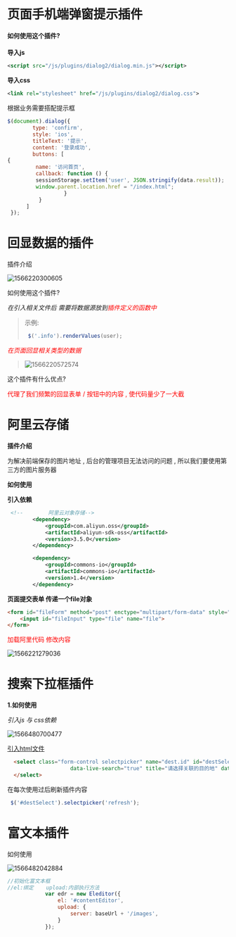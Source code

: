 # 页面手机端弹窗提示插件

#### 如何使用这个插件?

**导入js**

```xml
<script src="/js/plugins/dialog2/dialog.min.js"></script>
```

**导入css**

```xml
<link rel="stylesheet" href="/js/plugins/dialog2/dialog.css">
```

根据业务需要搭配提示框

```javascript
$(document).dialog({
        type: 'confirm',
        style: 'ios',
        titleText: '提示',
        content: '登录成功',
        buttons: [
{
         name: '访问首页',
         callback: function () {
         sessionStorage.setItem('user', JSON.stringify(data.result));
         window.parent.location.href = "/index.html";
                  }
          }
      ]
 });
```

# 回显数据的插件

插件介绍

![1566220300605](https://trip723.oss-cn-shenzhen.aliyuncs.com/%E8%9E%BA%E7%AA%9D%E7%AA%9D/imgs/1566220300605.png)



如何使用这个插件? 

*在引入相关文件后 需要将数据源放到<font style="color:red">插件定义的函数中</font>*

>  示例:
>
> ```javascript
>  $('.info').renderValues(user);
> ```

*<font style="color:red">在页面回显相关类型的数据</font>*

> ![1566220572574](https://trip723.oss-cn-shenzhen.aliyuncs.com/%E8%9E%BA%E7%AA%9D%E7%AA%9D/imgs/1566220572574.png)

这个插件有什么优点?

<font style="color:red">代理了我们频繁的回显表单 / 按钮中的内容 , 使代码量少了一大截</font>

# 阿里云存储

**插件介绍**

为解决前端保存的图片地址 , 后台的管理项目无法访问的问题 , 所以我们要使用第三方的图片服务器



**如何使用**

**引入依赖**

```xml
 <!--        阿里云对象存储-->
        <dependency>
            <groupId>com.aliyun.oss</groupId>
            <artifactId>aliyun-sdk-oss</artifactId>
            <version>3.5.0</version>
        </dependency>

        <dependency>
            <groupId>commons-io</groupId>
            <artifactId>commons-io</artifactId>
            <version>1.4</version>
        </dependency>
```

**页面提交表单 传递一个file对象**

```html
<form id="fileForm" method="post" enctype="multipart/form-data" style="display: none">
    <input id="fileInput" type="file" name="file">
</form>
```



<font style="color:red">加载阿里代码 修改内容</font>

![1566221279036](https://trip723.oss-cn-shenzhen.aliyuncs.com/%E8%9E%BA%E7%AA%9D%E7%AA%9D/imgs/1566221279036.png)



# 搜索下拉框插件

**1.如何使用**

*引入js 与 css依赖*

![1566480700477](C:\Users\Zhangxinuser\AppData\Roaming\Typora\typora-user-images\1566480700477.png)



<u>引入html文件</u>

```html
  <select class="form-control selectpicker" name="dest.id" id="destSelect"
                    data-live-search="true" title="请选择关联的目的地" data-size="4" render-value="dest.id">
  </select>
```



在每次使用过后刷新插件内容

```javascript
 $('#destSelect').selectpicker('refresh');
```







# 富文本插件

如何使用

![1566482042884](C:\Users\Zhangxinuser\AppData\Roaming\Typora\typora-user-images\1566482042884.png)



```javascript
//初始化富文本框
//el:绑定    upload:内部执行方法
            var edr = new Eleditor({
                el: '#contentEditor',
                upload: {
                    server: baseUrl + '/images',
                }
            });
```

